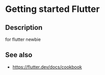 # Getting started Flutter

## Description

for flutter newbie

## See also

- https://flutter.dev/docs/cookbook